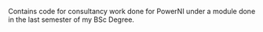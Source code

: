 Contains code for consultancy work done for PowerNI under a module done in the last semester of my BSc Degree. 

